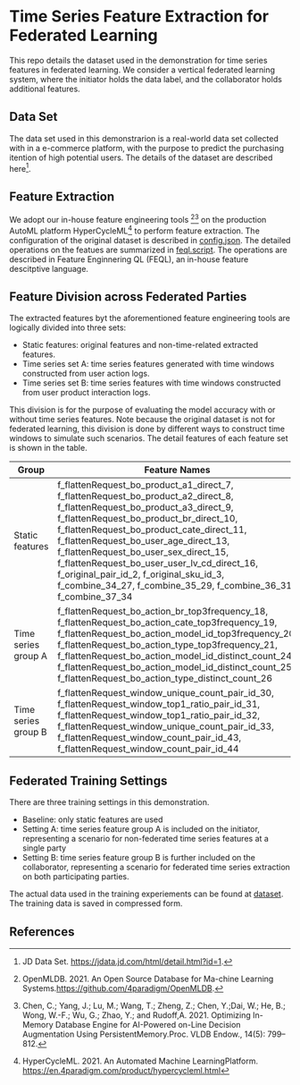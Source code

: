 # Time Series Feature Extraction for Federated Learning
This repo details the dataset used in the demonstration for time series features in federated learning. We consider a vertical federated learning system, where the initiator holds the data label, and the collaborator holds additional features.

## Data Set

The data set used in this demonstrarion is a real-world data set collected with in a e-commerce platform, with the purpose to predict the purchasing itention of high potential users. The details of the dataset are described here[^1].

## Feature Extraction

We adopt our in-house feature engineering tools [^2][^3] on the production AutoML platform HyperCycleML[^4] to perform feature extraction. The configuration of the original dataset is described in [config.json](dataset/config.json). The detailed operations on the featues are summarized in [feql.script](dataset/feql.script). The operations are described in Feature Enginnering QL (FEQL), an in-house feature descitptive language.

## Feature Division across Federated Parties

The extracted features byt the aforementioned feature engineering tools are logically divided into three sets:

- Static features: original features and non-time-related extracted features.
- Time series set A: time series features generated with time windows constructed from user action logs.
- Time series set B: time series features with time windows constructed from user product interaction logs.

This division is for the purpose of evaluating the model accuracy with or without time series features. Note because the original dataset is not for federated learning, this division is done by different ways to construct time windows to simulate such scenarios. The detail features of each feature set is shown in the table.

| Group               | Feature Names                                                |
| ------------------- | ------------------------------------------------------------ |
| Static features     | f_flattenRequest_bo_product_a1_direct_7, f_flattenRequest_bo_product_a2_direct_8, f_flattenRequest_bo_product_a3_direct_9, f_flattenRequest_bo_product_br_direct_10, f_flattenRequest_bo_product_cate_direct_11, f_flattenRequest_bo_user_age_direct_13, f_flattenRequest_bo_user_sex_direct_15, f_flattenRequest_bo_user_user_lv_cd_direct_16, f_original_pair_id_2, f_original_sku_id_3, f_combine_34_27, f_combine_35_29, f_combine_36_31, f_combine_37_34 |
| Time series group A | f_flattenRequest_bo_action_br_top3frequency_18, f_flattenRequest_bo_action_cate_top3frequency_19, f_flattenRequest_bo_action_model_id_top3frequency_20, f_flattenRequest_bo_action_type_top3frequency_21, f_flattenRequest_bo_action_model_id_distinct_count_24, f_flattenRequest_bo_action_model_id_distinct_count_25, f_flattenRequest_bo_action_type_distinct_count_26 |
| Time series group B | f_flattenRequest_window_unique_count_pair_id_30, f_flattenRequest_window_top1_ratio_pair_id_31, f_flattenRequest_window_top1_ratio_pair_id_32, f_flattenRequest_window_unique_count_pair_id_33, f_flattenRequest_window_count_pair_id_43, f_flattenRequest_window_count_pair_id_44 |

## Federated Training Settings

There are three training settings in this demonstration.

- Baseline: only static features are used
-  Setting A: time series feature group A is included on the initiator, representing a scenario for non-federated time series features at a single party
-  Setting B: time series feature group B is further included on the collaborator, representing a scenario for federated time series extraction on both participating parties. 

The actual data used in the training experiements can be found at [dataset](dataset/). The training data is saved in compressed form.

## References

[^1]: JD Data Set.  https://jdata.jd.com/html/detail.html?id=1.
[^2]:OpenMLDB.  2021. An  Open  Source  Database  for  Ma-chine  Learning  Systems.https://github.com/4paradigm/OpenMLDB.
[^3]:Chen, C.; Yang, J.; Lu, M.; Wang, T.; Zheng, Z.; Chen, Y.;Dai, W.; He, B.; Wong, W.-F.; Wu, G.; Zhao, Y.; and Rudoff,A. 2021.  Optimizing In-Memory Database Engine for AI-Powered on-Line Decision Augmentation Using PersistentMemory.Proc. VLDB Endow., 14(5): 799–812.
[^4]: HyperCycleML.  2021.   An  Automated  Machine  LearningPlatform. https://en.4paradigm.com/product/hypercycleml.html